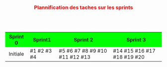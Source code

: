 
<div style="margin: 100px auto;" >

<h3 style="color:red;text-align:center;margin-bottom:70px;">Plannification des taches sur les sprints</h3>
<table width="800px" cellspacing="0" cellpadding="0">
    <tr bgcolor="#00FF00">
      <th>Sprint 0</th>
      <th>Sprint1</th>
      <th>Sprint 2</th>
      <th>Sprint 3 </th>
    </tr>
    <tr>
         <td align="center">  Initiale </td>
         <td> #1  #2 #3 #4</td>
         <td> 
            #5  #6 #7 #8 #9  #10 #11 #12 #13  
        </td>
         <td>
              #14  #15 #16 #17 #18 #19 #20   
          </td>
    </tr>
</table>
</div>
